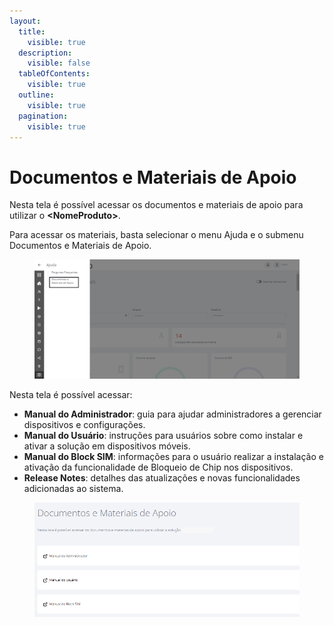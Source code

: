 ```yaml
---
layout:
  title:
    visible: true
  description:
    visible: false
  tableOfContents:
    visible: true
  outline:
    visible: true
  pagination:
    visible: true
---
```


# Documentos e Materiais de Apoio

Nesta tela é possível acessar os documentos e materiais de apoio para utilizar o **\<NomeProduto>**.

Para acessar os materiais, basta selecionar o menu Ajuda e o submenu Documentos e Materiais de Apoio.

<figure><img src="../../../.gitbook/assets/3 (2).png" alt=""><figcaption></figcaption></figure>

Nesta tela é possível acessar:

* **Manual do Administrador**: guia para ajudar administradores a gerenciar dispositivos e configurações.
* **Manual do Usuário**: instruções para usuários sobre como instalar e ativar a solução em dispositivos móveis.
* **Manual do Block SIM**: informações para o usuário realizar a instalação e ativação da funcionalidade de Bloqueio de Chip nos dispositivos.
* **Release Notes**: detalhes das atualizações e novas funcionalidades adicionadas ao sistema.

<figure><img src="../../../.gitbook/assets/image (2).png" alt=""><figcaption></figcaption></figure>
